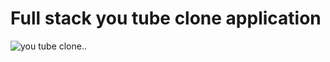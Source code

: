 # Full stack you tube clone application

<img src="https://res.cloudinary.com/chuksmbanaso/image/upload/v1662302556/media/Screenshot_233_xei9a2.png" title="you tube clone" alt="you tube clone">..
